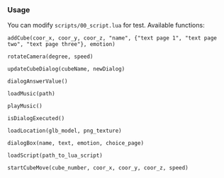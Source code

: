 ### Usage

You can modify ```scripts/00_script.lua``` for test. Available functions:
```
addCube(coor_x, coor_y, coor_z, "name", {"text page 1", "text page two", "text page three"}, emotion)
```
```
rotateCamera(degree, speed)
```
```
updateCubeDialog(cubeName, newDialog)
```
```
dialogAnswerValue()
```
```
loadMusic(path)
```
```
playMusic()
```
```
isDialogExecuted()
```
```
loadLocation(glb_model, png_texture)
```
```
dialogBox(name, text, emotion, choice_page)
```
```
loadScript(path_to_lua_script)
```
```
startCubeMove(cube_number, coor_x, coor_y, coor_z, speed)
```
